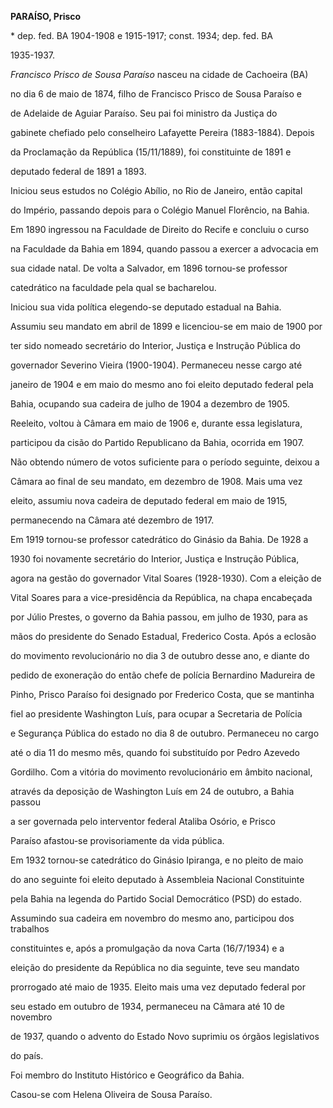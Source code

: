 **PARAÍSO, Prisco**



\* dep. fed. BA 1904-1908 e 1915-1917; const. 1934; dep. fed. BA

1935-1937.



*Francisco Prisco de Sousa Paraíso* nasceu na cidade de Cachoeira (BA)

no dia 6 de maio de 1874, filho de Francisco Prisco de Sousa Paraíso e

de Adelaide de Aguiar Paraíso. Seu pai foi ministro da Justiça do

gabinete chefiado pelo conselheiro Lafayette Pereira (1883-1884). Depois

da Proclamação da República (15/11/1889), foi constituinte de 1891 e

deputado federal de 1891 a 1893.



Iniciou seus estudos no Colégio Abílio, no Rio de Janeiro, então capital

do Império, passando depois para o Colégio Manuel Florêncio, na Bahia.

Em 1890 ingressou na Faculdade de Direito do Recife e concluiu o curso

na Faculdade da Bahia em 1894, quando passou a exercer a advocacia em

sua cidade natal. De volta a Salvador, em 1896 tornou-se professor

catedrático na faculdade pela qual se bacharelou.



Iniciou sua vida política elegendo-se deputado estadual na Bahia.

Assumiu seu mandato em abril de 1899 e licenciou-se em maio de 1900 por

ter sido nomeado secretário do Interior, Justiça e Instrução Pública do

governador Severino Vieira (1900-1904). Permaneceu nesse cargo até

janeiro de 1904 e em maio do mesmo ano foi eleito deputado federal pela

Bahia, ocupando sua cadeira de julho de 1904 a dezembro de 1905.

Reeleito, voltou à Câmara em maio de 1906 e, durante essa legislatura,

participou da cisão do Partido Republicano da Bahia, ocorrida em 1907.

Não obtendo número de votos suficiente para o período seguinte, deixou a

Câmara ao final de seu mandato, em dezembro de 1908. Mais uma vez

eleito, assumiu nova cadeira de deputado federal em maio de 1915,

permanecendo na Câmara até dezembro de 1917.



Em 1919 tornou-se professor catedrático do Ginásio da Bahia. De 1928 a

1930 foi novamente secretário do Interior, Justiça e Instrução Pública,

agora na gestão do governador Vital Soares (1928-1930). Com a eleição de

Vital Soares para a vice-presidência da República, na chapa encabeçada

por Júlio Prestes, o governo da Bahia passou, em julho de 1930, para as

mãos do presidente do Senado Estadual, Frederico Costa. Após a eclosão

do movimento revolucionário no dia 3 de outubro desse ano, e diante do

pedido de exoneração do então chefe de polícia Bernardino Madureira de

Pinho, Prisco Paraíso foi designado por Frederico Costa, que se mantinha

fiel ao presidente Washington Luís, para ocupar a Secretaria de Polícia

e Segurança Pública do estado no dia 8 de outubro. Permaneceu no cargo

até o dia 11 do mesmo mês, quando foi substituído por Pedro Azevedo

Gordilho. Com a vitória do movimento revolucionário em âmbito nacional,

através da deposição de Washington Luís em 24 de outubro, a Bahia passou

a ser governada pelo interventor federal Ataliba Osório, e Prisco

Paraíso afastou-se provisoriamente da vida pública.



Em 1932 tornou-se catedrático do Ginásio Ipiranga, e no pleito de maio

do ano seguinte foi eleito deputado à Assembleia Nacional Constituinte

pela Bahia na legenda do Partido Social Democrático (PSD) do estado.

Assumindo sua cadeira em novembro do mesmo ano, participou dos trabalhos

constituintes e, após a promulgação da nova Carta (16/7/1934) e a

eleição do presidente da República no dia seguinte, teve seu mandato

prorrogado até maio de 1935. Eleito mais uma vez deputado federal por

seu estado em outubro de 1934, permaneceu na Câmara até 10 de novembro

de 1937, quando o advento do Estado Novo suprimiu os órgãos legislativos

do país.



Foi membro do Instituto Histórico e Geográfico da Bahia.



Casou-se com Helena Oliveira de Sousa Paraíso.



